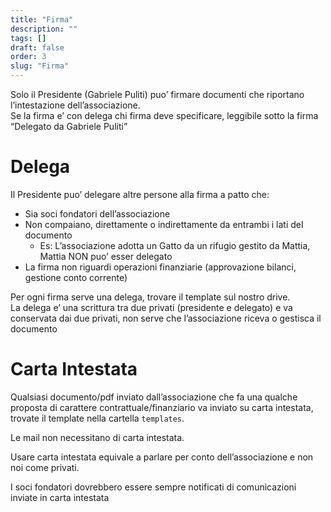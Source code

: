 ```yaml
---
title: "Firma"
description: ""
tags: []
draft: false
order: 3
slug: "Firma"
---
```


Solo il Presidente (Gabriele Puliti) puo’ firmare documenti che riportano l’intestazione dell’associazione.  
Se la firma e’ con delega chi firma deve specificare, leggibile sotto la firma “Delegato da Gabriele Puliti”


# Delega

Il Presidente puo’ delegare altre persone alla firma a patto che:
* Sia soci fondatori dell’associazione
* Non compaiano, direttamente o indirettamente da entrambi i lati del documento
    * Es: L’associazione adotta un Gatto da un rifugio gestito da Mattia, Mattia NON puo’ esser delegato
* La firma non riguardi operazioni finanziarie (approvazione bilanci, gestione conto corrente)

Per ogni firma serve una delega, trovare il template sul nostro drive.  
La delega e’ una scrittura tra due privati (presidente e delegato) e va conservata dai due privati, non serve che l’associazione riceva o gestisca il documento


# Carta Intestata

Qualsiasi documento/pdf inviato dall’associazione che fa una qualche proposta di carattere contrattuale/finanziario va inviato su carta intestata, trovate il template nella cartella `templates`.  

Le mail non necessitano di carta intestata.  

Usare carta intestata equivale a parlare per conto dell’associazione e non noi come privati.  

I soci fondatori dovrebbero essere sempre notificati di comunicazioni inviate in carta intestata